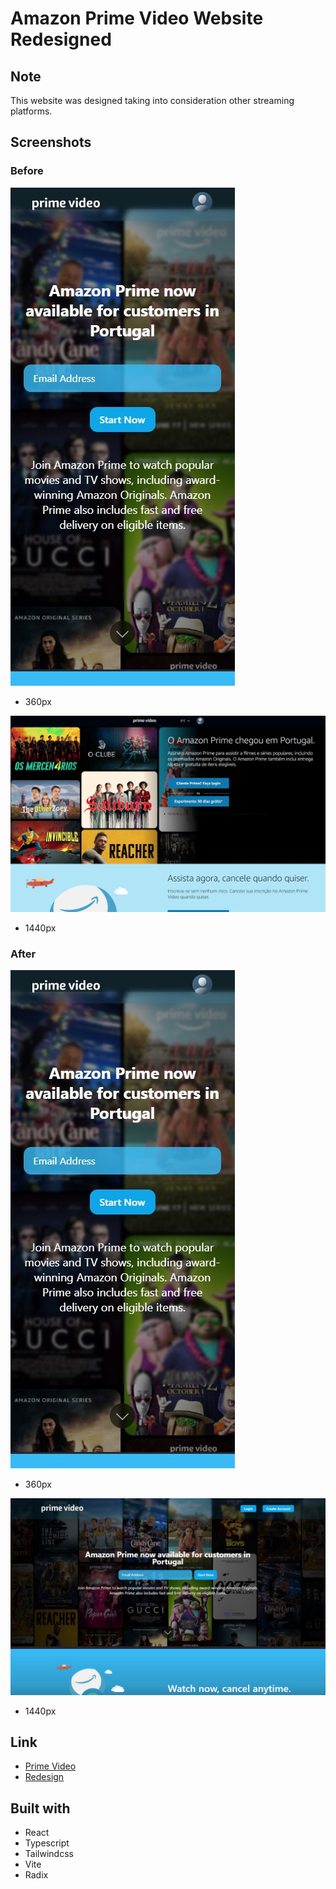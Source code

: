 # Amazon Prime Video Website Redesigned

## Note 

This website was designed taking into consideration other streaming platforms.

## Screenshots

### Before

![PrimeVideoScreenshot360px](./public/assets/Responsive_360px-800px.jpg)

- 360px

![PrimeVideoScreenshot1440px](./public/assets/PrimeVideo_1440px-900px.jpg)

- 1440px

### After

![RedesignScreenshot360px](./public/assets/Responsive_360px-800px.jpg)

- 360px

![RedesignScreenshot1440px](./public/assets/Responsive_1440px-900px.jpg)

- 1440px

## Link

- [Prime Video](https://www.primevideo.com/offers/nonprimehomepage)
- [Redesign](https://prime-video-redesign.netlify.app/)

## Built with

- React
- Typescript
- Tailwindcss
- Vite
- Radix